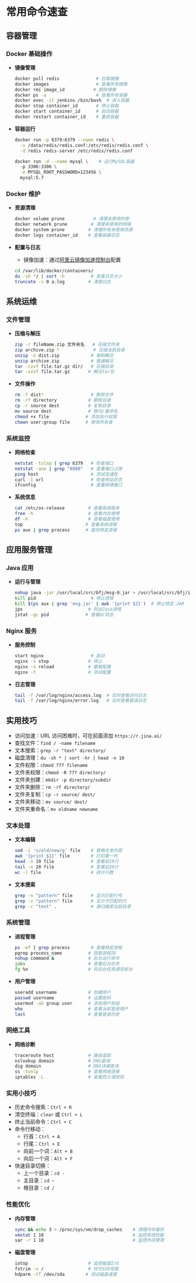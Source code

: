 # 常用命令速查

## 容器管理

### Docker 基础操作

- **镜像管理**
  ```bash
  docker pull redis              # 拉取镜像
  docker images                  # 查看所有镜像
  docker rmi image_id           # 删除镜像
  docker ps -a                   # 查看所有容器
  docker exec -it jenkins /bin/bash  # 进入容器
  docker stop container_id       # 停止容器
  docker start container_id      # 启动容器
  docker restart container_id    # 重启容器
  ```

- **容器运行**
  ```bash
  docker run -p 6379:6379 --name redis \
    -v /data/redis/redis.conf:/etc/redis/redis.conf \
    -d redis redis-server /etc/redis/redis.conf
  
  docker run -d --name mysql \    # 运行MySQL容器
    -p 3306:3306 \
    -e MYSQL_ROOT_PASSWORD=123456 \
    mysql:5.7
  ```

### Docker 维护

- **资源清理**
  ```bash
  docker volume prune           # 清理未使用的卷
  docker network prune         # 清理未使用的网络
  docker system prune         # 清理所有未使用资源
  docker logs container_id    # 查看容器日志
  ```

- **配置与日志**
  - 镜像加速：通过[阿里云镜像加速控制台](https://cr.console.aliyun.com/cn-beijing/instances/mirrors)配置
  ```bash
  cd /var/lib/docker/containers/
  du -sh */ | sort -h          # 查看日志大小
  truncate -s 0 a.log         # 清理日志
  ```

## 系统运维

### 文件管理

- **压缩与解压**
  ```bash
  zip -r fileName.zip 文件夹名   # 压缩文件夹
  zip archive.zip *             # 压缩当前目录
  unzip -o dist.zip            # 强制解压
  unzip archive.zip            # 普通解压
  tar -czvf file.tar.gz dir/   # 压缩目录
  tar -xzvf file.tar.gz       # 解压tar包
  ```

- **文件操作**
  ```bash
  rm -f dist*                  # 删除文件
  rm -rf directory            # 删除目录
  cp -r source dest           # 复制目录
  mv source dest              # 移动/重命名
  chmod +x file              # 添加执行权限
  chown user:group file      # 更改所有者
  ```

### 系统监控

- **网络检查**
  ```bash
  netstat -tulnp | grep 6379   # 检查端口
  netstat -ano | grep "8080"   # 查看端口占用
  ping host                    # 测试连通性
  curl -I url                  # 检查网站状态
  ifconfig                     # 查看网络接口
  ```

- **系统信息**
  ```bash
  cat /etc/os-release         # 查看系统版本
  free -h                     # 查看内存使用
  df -h                       # 查看磁盘使用
  top                        # 查看系统进程
  ps aux | grep process      # 查找特定进程
  ```

## 应用服务管理

### Java 应用

- **运行与管理**
  ```bash
  nohup java -jar /usr/local/src/bfj/msg-0.jar > /usr/local/src/bfj/info.log 2>&1 &  # 后台运行
  kill pid                     # 停止进程
  kill $(ps aux | grep 'msg.jar' | awk '{print $2}')  # 停止特定 JAR
  jps                         # 列出Java进程
  jstat -gc pid              # 查看GC状态
  ```

### Nginx 服务

- **服务控制**
  ```bash
  start nginx                  # 启动
  nginx -s stop               # 停止
  nginx -s reload             # 重载配置
  nginx -t                    # 测试配置
  ```

- **日志管理**
  ```bash
  tail -f /var/log/nginx/access.log  # 实时查看访问日志
  tail -f /var/log/nginx/error.log   # 实时查看错误日志
  ```

## 实用技巧

- 访问加速：URL 访问困难时，可在前面添加 `https://r.jina.ai/`
- 查找文件：`find / -name filename`
- 文本搜索：`grep -r "text" directory/`
- 磁盘清理：`du -sh * | sort -hr | head -n 10`
- 文件权限：`chmod 777 filename`
- 文件夹权限：`chmod -R 777 directory/`
- 文件夹创建：`mkdir -p directory/subdir`
- 文件夹删除：`rm -rf directory/`
- 文件夹复制：`cp -r source/ dest/`
- 文件夹移动：`mv source/ dest/`
- 文件夹重命名：`mv oldname newname`

### 文本处理

- **文本编辑**
  ```bash
  sed -i 's/old/new/g' file    # 替换文本内容
  awk '{print $1}' file        # 打印第一列
  head -n 10 file              # 查看前10行
  tail -n 20 file              # 查看后20行
  wc -l file                   # 统计行数
  ```

- **文本搜索**
  ```bash
  grep -n "pattern" file       # 显示匹配行号
  grep -v "pattern" file       # 显示不匹配的行
  grep -r "text" .             # 递归搜索当前目录
  ```

### 系统管理

- **进程管理**
  ```bash
  ps -ef | grep process        # 查看特定进程
  pgrep process_name          # 获取进程ID
  nohup command &             # 后台运行命令
  jobs                        # 查看后台任务
  fg %n                       # 将后台任务调至前台
  ```

- **用户管理**
  ```bash
  useradd username            # 创建用户
  passwd username             # 设置密码
  usermod -aG group user      # 添加用户到组
  who                         # 查看当前登录用户
  last                        # 查看登录历史
  ```

### 网络工具

- **网络诊断**
  ```bash
  traceroute host             # 路由追踪
  nslookup domain             # DNS查询
  dig domain                  # DNS详细查询
  ss -tunlp                   # 查看网络连接
  iptables -L                 # 查看防火墙规则
  ```

### 实用小技巧

- 历史命令搜索：`Ctrl + R`
- 清空终端：`clear` 或 `Ctrl + L`
- 终止当前命令：`Ctrl + C`
- 命令行移动：
  - 行首：`Ctrl + A`
  - 行尾：`Ctrl + E`
  - 向前一个词：`Alt + B`
  - 向后一个词：`Alt + F`
- 快速目录切换：
  - 上一个目录：`cd -`
  - 主目录：`cd ~`
  - 根目录：`cd /`

### 性能优化

- **内存管理**
  ```bash
  sync && echo 3 > /proc/sys/vm/drop_caches    # 清理内存缓存
  vmstat 1 10                                  # 监控系统性能
  sar -r 1 10                                  # 监控内存使用
  ```

- **磁盘管理**
  ```bash
  iotop                       # 监控磁盘I/O
  fstrim -v /                 # 优化SSD性能
  hdparm -tT /dev/sda        # 测试磁盘速度
  ```
